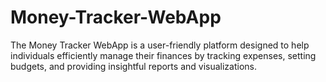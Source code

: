 # Money-Tracker-WebApp
The Money Tracker WebApp is a user-friendly platform designed to help individuals efficiently manage their finances by tracking expenses, setting budgets, and providing insightful reports and visualizations.
